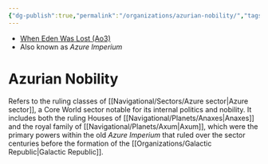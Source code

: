 ```yaml
---
{"dg-publish":true,"permalink":"/organizations/azurian-nobility/","tags":["axum","faction","royalty","nobility"]}
---
```


- [When Eden Was Lost (Ao3)](https://archiveofourown.org/works/19334440/chapters/45992584)
- Also known as *Azure Imperium*
# Azurian Nobility

Refers to the ruling classes of [[Navigational/Sectors/Azure sector\|Azure sector]], a Core World sector notable for its internal politics and nobility. It includes both the ruling Houses of [[Navigational/Planets/Anaxes\|Anaxes]] and the royal family of [[Navigational/Planets/Axum\|Axum]], which were the primary powers within the old *Azure Imperium* that ruled over the sector centuries before the formation of the [[Organizations/Galactic Republic\|Galactic Republic]]. 

